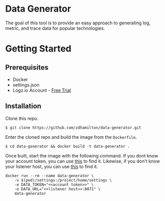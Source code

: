 # Data Generator

The goal of this tool is to provide an easy approach to generating log, metric, and trace data for popular technologies. 

# Getting Started

## Prerequisites 

* Docker
* settings.json
* Logz.io Account - [Free Trial](https://logz.io/freetrial)

## Installation

Clone this repo.

```
$ git clone https://github.com/zdhamilton/data-generator.git
```
Enter the cloned repo and build the image from the `Dockerfile`. 

```
$ cd data-generator && docker build -t data-generator .
```
Once built, start the image with the following command. If you dont know your account token, you can use [this](https://docs.logz.io/user-guide/tokens/#i-want-to-ship-logs-to-my-account) to find it. Likewise, if you don't know your listener host, you can use [this](https://docs.logz.io/user-guide/accounts/account-region.html#how-to-look-up-your-account-region) to find it. 

```
docker run --rm --name data-generator \
    -v $(pwd)/settings:/project/home/settings \
    -e DATA_TOKEN="<<account token>>" \
    -e DATA_URL="<<listener host>>:8071" \
    data-generator 
```